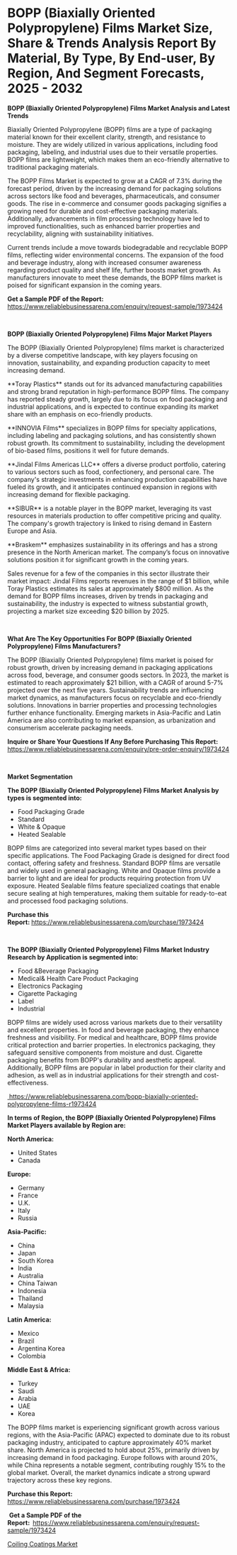 <p><h1>BOPP (Biaxially Oriented Polypropylene) Films Market Size, Share & Trends Analysis Report By Material, By Type, By End-user, By Region, And Segment Forecasts, 2025 - 2032</h1></p><p><strong>BOPP (Biaxially Oriented Polypropylene) Films Market Analysis and Latest Trends</strong></p>
<p><p>Biaxially Oriented Polypropylene (BOPP) films are a type of packaging material known for their excellent clarity, strength, and resistance to moisture. They are widely utilized in various applications, including food packaging, labeling, and industrial uses due to their versatile properties. BOPP films are lightweight, which makes them an eco-friendly alternative to traditional packaging materials.</p><p>The BOPP Films Market is expected to grow at a CAGR of 7.3% during the forecast period, driven by the increasing demand for packaging solutions across sectors like food and beverages, pharmaceuticals, and consumer goods. The rise in e-commerce and consumer goods packaging signifies a growing need for durable and cost-effective packaging materials. Additionally, advancements in film processing technology have led to improved functionalities, such as enhanced barrier properties and recyclability, aligning with sustainability initiatives.</p><p>Current trends include a move towards biodegradable and recyclable BOPP films, reflecting wider environmental concerns. The expansion of the food and beverage industry, along with increased consumer awareness regarding product quality and shelf life, further boosts market growth. As manufacturers innovate to meet these demands, the BOPP films market is poised for significant expansion in the coming years.</p></p>
<p><strong>Get a Sample PDF of the Report:&nbsp;</strong> <a href="https://www.reliablebusinessarena.com/enquiry/request-sample/1973424?utm_campaign=2988&utm_medium=2&utm_source=Github&utm_content=ia&utm_term=03042025&utm_id=bopp-biaxially-oriented-polypropylene-films">https://www.reliablebusinessarena.com/enquiry/request-sample/1973424</a></p>
<p>&nbsp;</p>
<p><strong>BOPP (Biaxially Oriented Polypropylene) Films Major Market Players</strong></p>
<p><p>The BOPP (Biaxially Oriented Polypropylene) films market is characterized by a diverse competitive landscape, with key players focusing on innovation, sustainability, and expanding production capacity to meet increasing demand.</p><p>**Toray Plastics** stands out for its advanced manufacturing capabilities and strong brand reputation in high-performance BOPP films. The company has reported steady growth, largely due to its focus on food packaging and industrial applications, and is expected to continue expanding its market share with an emphasis on eco-friendly products.</p><p>**INNOVIA Films** specializes in BOPP films for specialty applications, including labeling and packaging solutions, and has consistently shown robust growth. Its commitment to sustainability, including the development of bio-based films, positions it well for future demands.</p><p>**Jindal Films Americas LLC** offers a diverse product portfolio, catering to various sectors such as food, confectionery, and personal care. The company's strategic investments in enhancing production capabilities have fueled its growth, and it anticipates continued expansion in regions with increasing demand for flexible packaging.</p><p>**SIBUR** is a notable player in the BOPP market, leveraging its vast resources in materials production to offer competitive pricing and quality. The company's growth trajectory is linked to rising demand in Eastern Europe and Asia.</p><p>**Braskem** emphasizes sustainability in its offerings and has a strong presence in the North American market. The company’s focus on innovative solutions position it for significant growth in the coming years.</p><p>Sales revenue for a few of the companies in this sector illustrate their market impact: Jindal Films reports revenues in the range of $1 billion, while Toray Plastics estimates its sales at approximately $800 million. As the demand for BOPP films increases, driven by trends in packaging and sustainability, the industry is expected to witness substantial growth, projecting a market size exceeding $20 billion by 2025.</p></p>
<p>&nbsp;</p>
<p><strong>What Are The Key Opportunities For BOPP (Biaxially Oriented Polypropylene) Films Manufacturers?</strong></p>
<p><p>The BOPP (Biaxially Oriented Polypropylene) films market is poised for robust growth, driven by increasing demand in packaging applications across food, beverage, and consumer goods sectors. In 2023, the market is estimated to reach approximately $21 billion, with a CAGR of around 5-7% projected over the next five years. Sustainability trends are influencing market dynamics, as manufacturers focus on recyclable and eco-friendly solutions. Innovations in barrier properties and processing technologies further enhance functionality. Emerging markets in Asia-Pacific and Latin America are also contributing to market expansion, as urbanization and consumerism accelerate packaging needs.</p></p>
<p><strong>Inquire or Share Your Questions If Any Before Purchasing This Report:</strong> <a href="https://www.reliablebusinessarena.com/enquiry/pre-order-enquiry/1973424?utm_campaign=2988&utm_medium=2&utm_source=Github&utm_content=ia&utm_term=03042025&utm_id=bopp-biaxially-oriented-polypropylene-films">https://www.reliablebusinessarena.com/enquiry/pre-order-enquiry/1973424</a></p>
<p>&nbsp;</p>
<p><strong>Market Segmentation</strong></p>
<p><strong>The BOPP (Biaxially Oriented Polypropylene) Films Market Analysis by types is segmented into:</strong></p>
<p><ul><li>Food Packaging Grade</li><li>Standard</li><li>White & Opaque</li><li>Heated Sealable</li></ul></p>
<p><p>BOPP films are categorized into several market types based on their specific applications. The Food Packaging Grade is designed for direct food contact, offering safety and freshness. Standard BOPP films are versatile and widely used in general packaging. White and Opaque films provide a barrier to light and are ideal for products requiring protection from UV exposure. Heated Sealable films feature specialized coatings that enable secure sealing at high temperatures, making them suitable for ready-to-eat and processed food packaging solutions.</p></p>
<p><strong>Purchase this Report:&nbsp;</strong><a href="https://www.reliablebusinessarena.com/purchase/1973424?utm_campaign=2988&utm_medium=2&utm_source=Github&utm_content=ia&utm_term=03042025&utm_id=bopp-biaxially-oriented-polypropylene-films">https://www.reliablebusinessarena.com/purchase/1973424</a></p>
<p>&nbsp;</p>
<p><strong>The BOPP (Biaxially Oriented Polypropylene) Films Market Industry Research by Application is segmented into:</strong></p>
<p><ul><li>Food &Beverage Packaging</li><li>Medical& Health Care Product Packaging</li><li>Electronics Packaging</li><li>Cigarette Packaging</li><li>Label</li><li>Industrial</li></ul></p>
<p><p>BOPP films are widely used across various markets due to their versatility and excellent properties. In food and beverage packaging, they enhance freshness and visibility. For medical and healthcare, BOPP films provide critical protection and barrier properties. In electronics packaging, they safeguard sensitive components from moisture and dust. Cigarette packaging benefits from BOPP's durability and aesthetic appeal. Additionally, BOPP films are popular in label production for their clarity and adhesion, as well as in industrial applications for their strength and cost-effectiveness.</p></p>
<p><a href="https://www.reliablebusinessarena.com/bopp-biaxially-oriented-polypropylene-films-r1973424?utm_campaign=2988&utm_medium=2&utm_source=Github&utm_content=ia&utm_term=03042025&utm_id=bopp-biaxially-oriented-polypropylene-films">&nbsp;https://www.reliablebusinessarena.com/bopp-biaxially-oriented-polypropylene-films-r1973424</a></p>
<p><strong>In terms of Region, the BOPP (Biaxially Oriented Polypropylene) Films Market Players available by Region are:</strong></p>
<p>
    <p> <strong> North America: </strong>
        <ul>
            <li>United States</li>
            <li>Canada</li>
        </ul>
        </p> 
    <p> <strong> Europe: </strong>
        <ul>
            <li>Germany</li>
            <li>France</li>
            <li>U.K.</li>
            <li>Italy</li>
            <li>Russia</li>
        </ul>
        </p> 
    <p> <strong> Asia-Pacific: </strong>
        <ul>
            <li>China</li>
            <li>Japan</li>
            <li>South Korea</li>
            <li>India</li>
            <li>Australia</li>
            <li>China Taiwan</li>
            <li>Indonesia</li>
            <li>Thailand</li>
            <li>Malaysia</li>
        </ul>
        </p> 
    <p> <strong> Latin America: </strong>
        <ul>
            <li>Mexico</li>
            <li>Brazil</li>
            <li>Argentina Korea</li>
            <li>Colombia</li>
        </ul>
        </p> 
    <p> <strong> Middle East & Africa: </strong>
        <ul>
            <li>Turkey</li>
            <li>Saudi</li>
            <li>Arabia</li>
            <li>UAE</li>
            <li>Korea</li>
        </ul>
    </p>
    </p>
<p><p>The BOPP films market is experiencing significant growth across various regions, with the Asia-Pacific (APAC) expected to dominate due to its robust packaging industry, anticipated to capture approximately 40% market share. North America is projected to hold about 25%, primarily driven by increasing demand in food packaging. Europe follows with around 20%, while China represents a notable segment, contributing roughly 15% to the global market. Overall, the market dynamics indicate a strong upward trajectory across these key regions.</p></p>
<p><strong>Purchase this Report: </strong><a href="https://www.reliablebusinessarena.com/purchase/1973424?utm_campaign=2988&utm_medium=2&utm_source=Github&utm_content=ia&utm_term=03042025&utm_id=bopp-biaxially-oriented-polypropylene-films">https://www.reliablebusinessarena.com/purchase/1973424</a></p>
<p>&nbsp;<strong>Get a Sample PDF of the Report:&nbsp;&nbsp;</strong><a href="https://www.reliablebusinessarena.com/enquiry/request-sample/1973424?utm_campaign=2988&utm_medium=2&utm_source=Github&utm_content=ia&utm_term=03042025&utm_id=bopp-biaxially-oriented-polypropylene-films">https://www.reliablebusinessarena.com/enquiry/request-sample/1973424</a></p>
<p><strong></strong></p>
<p><p><a href="https://github.com/Mayankdeswa/Market-Research-Report-List-1/blob/main/coiling-coatings-market.md?utm_campaign=2988&utm_medium=2&utm_source=Github&utm_content=ia&utm_term=03042025&utm_id=bopp-biaxially-oriented-polypropylene-films">Coiling Coatings Market</a></p></p>